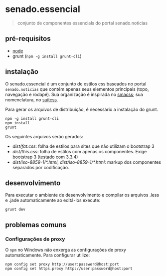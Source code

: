 # senado.essencial

> conjunto de componentes essencials do portal senado.noticias

## pré-requisitos
* [node](https://iojs.org)
* grunt (`npm -g install grunt-cli`)

## instalação

O senado.essencial é um conjunto de estilos css baseados no portal `senado.noticias` que contém apenas seus
elementos principais (topo, navegação e rodapé). Sua organização é inspirada no
[smacss](http://smacss.com); sua nomenclatura, no [suitcss](http://suitcss.github.io/).

Para gerar os arquivos de distribuição, é necessário a instalação do grunt.

    npm -g install grunt-cli
    npm install
    grunt

Os seguintes arquivos serão gerados:

* *dist/fat.css*: folha de estilos para sites que não utilizam o bootstrap 3
* *dist/this.css*: folha de estilos com apenas os componentes. Exige bootstrap 3 (testado com 3.3.4)
* *dist/iso-8859-1/\*.html*, *dist/iso-8859-1/\*.html*: markup dos componentes separados por codificação.

## desenvolvimento
Para executar o ambiente de desenvolvimento e compilar os arquivos .less e .jade automaticamente ao editá-los execute:

    grunt dev


## problemas comuns
### Configurações de proxy
O `npm` no Windows não enxerga as configurações de proxy automaticamente. Para configurar utilize:

    npm config set proxy http://user:password@host:port
    npm config set https.proxy http://user:password@host:port
    